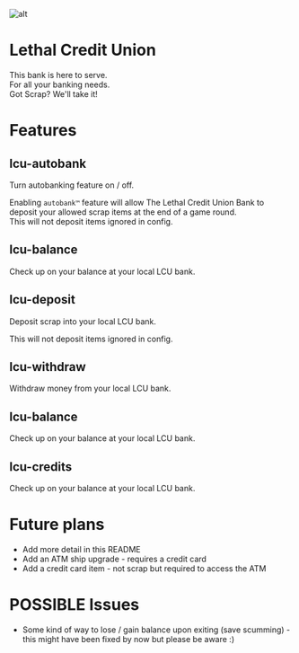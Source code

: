 ![alt](https://cdn.discordapp.com/attachments/1193186160143519754/1209195167437815958/image.png?ex=65e609c1&is=65d394c1&hm=8a8fa857e3051216000ba7547220d9d7f9fd5e4510bd733ac9ec86bb1c252d34&)

# Lethal Credit Union

This bank is here to serve.\
For all your banking needs.\
Got Scrap? We'll take it!

# Features

## lcu-autobank

Turn autobanking feature on / off.

Enabling `autobank™` feature will allow The Lethal Credit Union Bank to deposit your allowed scrap items at the end of a game round.\
This will not deposit items ignored in config.

## lcu-balance

Check up on your balance at your local LCU bank.

## lcu-deposit

Deposit scrap into your local LCU bank.

This will not deposit items ignored in config.

## lcu-withdraw

Withdraw money from your local LCU bank.

## lcu-balance

Check up on your balance at your local LCU bank.

## lcu-credits

Check up on your balance at your local LCU bank.

# Future plans

- Add more detail in this README
- Add an ATM ship upgrade - requires a credit card
- Add a credit card item - not scrap but required to access the ATM

# POSSIBLE Issues

- Some kind of way to lose / gain balance upon exiting (save scumming) - this might have been fixed by now but please be aware :)